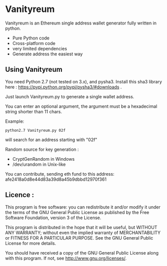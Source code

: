   Vanityreum
===========

Vanityreum is an Ethereum single address wallet generator fully written in python.

* Pure Python code
* Cross-platform code
* very limited dependencies
* Generate address the easiest way


## Using Vanityreum

You need Python 2.7 (not tested on 3.x), and pysha3. Install this sha3 library here : https://pypi.python.org/pypi/pysha3/#downloads .

Just launch Vanityreum.py to generate a single wallet address.

You can enter an optional argument, the argument must be a hexadecimal string shorter than 11 chars.

Example:

    python2.7 Vanityreum.py 02f

will search for an address starting with "02f"


Random source for key generation :

* CryptGenRandom in Windows
* /dev/urandom   in Unix-like


You can contribute, sending eth fund to this address:
afe2418a0d8e44d83a39d8a45b9dbbd12970f361


Licence :
----------
This program is free software: you can redistribute it and/or modify
it under the terms of the GNU General Public License as published by
the Free Software Foundation, version 3 of the License.

This program is distributed in the hope that it will be useful,
but WITHOUT ANY WARRANTY; without even the implied warranty of
MERCHANTABILITY or FITNESS FOR A PARTICULAR PURPOSE.  See the
GNU General Public License for more details.

You should have received a copy of the GNU General Public License
along with this program.  If not, see <http://www.gnu.org/licenses/>.
